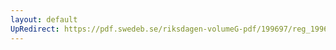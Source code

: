 ```yaml
---
layout: default
UpRedirect: https://pdf.swedeb.se/riksdagen-volumeG-pdf/199697/reg_199697/reg_199697_0226.pdf
---
```

